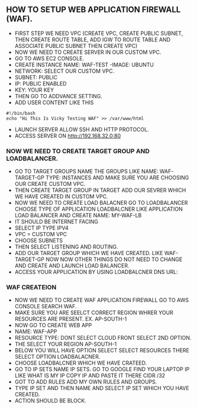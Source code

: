 ## HOW TO SETUP WEB APPLICATION FIREWALL (WAF).
- FIRST STEP WE NEED VPC (CREATE VPC, CREATE PUBLIC SUBNET, THEN CREATE ROUTE TABLE, ADD IGW TO ROUTE TABLE AND ASSOCIATE PUBLIC SUBNET THEN CREATE VPC)
- NOW WE NEED TO CREATE SERVER IN OUR CUSTOM VPC.
- GO TO AWS EC2 CONSOLE.
- CREATE INSTANCE NAME: WAF-TEST
 -IMAGE: UBUNTU
- NETWORK: SELECT OUR CUSTOM VPC.
- SUBNET: PUBLIC
- IP: PUBLIC ENABLED
- KEY: YOUR KEY
- THEN GO TO ADDVANCE SETTING.
- ADD USER CONTENT LIKE THIS
```
#!/bin/bash
echo "Hi This Is Vicky Testing WAF" >> /var/www/html

```
- LAUNCH SERVER ALLOW SSH AND HTTP PROTOCOL.
- ACCESS SERVER ON http://192.168.32.0:80

### NOW WE NEED TO CREATE  TARGET GROUP AND LOADBALANCER.
- GO TO TARGET GROUPS NAME THE GROUPS LIKE NAME: WAF-TARGET-GP TYPE: INSTANCES AND MAKE SURE YOU ARE CHOOSING OUR CREATE CUSTOM VPC.
- THEN CREATE TARGET GROUP IN TARGET ADD OUR SEVRER WHICH WE HAVE CREATED IN CUSTOM VPC.
- NOW WE NEED TO CREATE LOAD BALACNER GO TO LOADBALANCER CHOOSE TYPE OF APPLICATION LOADBALCNER LIKE APPLICATION LOAD BALANCER AND CREATE NAME: MY-WAF-LB
- IT SHOULD BE INTERNET FACING 
- SELECT IP TYPE IPV4
- VPC = CUSTOM VPC
- CHOOSE SUBNETS
- THEN SELECT LISTENING AND ROUTING.
- ADD OUR TARGET GROUP WHICH WE HAVE CREATED. LIKE WAF-TARGET-GP NOW NOW OTHER THINGS DO NOT NEED TO CHANGE AND CREATE AND LAUNCH LOAD BALANCER.
- ACCESS YOUR APPLICATION BY USING LOADBALCNER DNS URL:

### WAF CREATEION
- NOW WE NEED TO CREATE WAF APPLICATION FIREWALL GO TO AWS CONSOLE SEARCH WAF.
- MAKE SURE YOU ARE SEELCT CORRECT REGION WHRER YOUR RESOURCES ARE PRESENT. EX. AP-SOUTH-1
- NOW GO TO CREATE WEB APP
- NAME: WAF-APP
- RESOURCE TYPE: DONT SELECT CLOUD FRONT SELECT 2ND OPTION.
- THE SELECT YOUR REGION AP-SOUTH-1
- BELOW YOU WILL HAVE OPTION SELECT SELECT RESOURCES THERE  SELECT OPTION LOADBALACNER.
- CHOOSE LOADBALCNER WHICH WE HAVE CRATEED.
- GO TO IP SETS NAME IP SETS. GO TO GOOGLE FIND YOUR LAPTOP IP LIKE WHAT IS MY IP COPY IP AND PASTE IT THERE CIDR /32
- GOT TO ADD RULES ADD MY OWN RULES AND GROUPS.
- TYPE IP SET AND THEN NAME AND SELECT IP SET WHICH YOU HAVE CREATED.
- ACTION SHOULD BE BLOCK.











